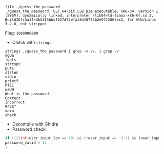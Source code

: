 ```
file ./guess_the_password
./guess_the_password: ELF 64-bit LSB pie executable, x86-64, version 1 (SYSV), dynamically linked, interpreter /lib64/ld-linux-x86-64.so.2, BuildID[sha1]=4b5316bbef627d72efaa8d38723b2e9725065ec2, for GNU/Linux 3.2.0, not stripped
```

Flag: `1000900000`

* Check with `strings`:
```
strings ./guess_the_password | grep -v \\. | grep -v
mgUa
fgets
strcspn
puts
strlen
stdin
printf
PTE1
u+UH
What is the password:
Correct
Incorrect
9*3$"
main
check
```
* Decompile with Ghidra
* Password check:
```c
if ((((int)user_input_len == 10) && (*user_input == '1')) && (user_input[4] == '9')) {
password_valid = 1;
}
```